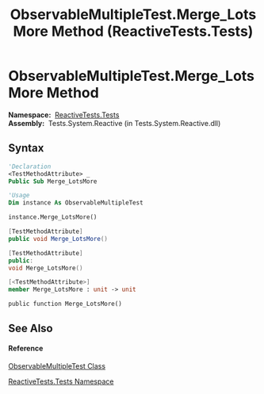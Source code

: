 ﻿---
title: ObservableMultipleTest.Merge_LotsMore Method  (ReactiveTests.Tests)
TOCTitle: Merge_LotsMore Method
ms:assetid: M:ReactiveTests.Tests.ObservableMultipleTest.Merge_LotsMore
ms:mtpsurl: https://msdn.microsoft.com/en-us/library/reactivetests.tests.observablemultipletest.merge_lotsmore(v=VS.103)
ms:contentKeyID: 36618977
ms.date: 06/28/2011
mtps_version: v=VS.103
f1_keywords:
- ReactiveTests.Tests.ObservableMultipleTest.Merge_LotsMore
dev_langs:
- CSharp
- JScript
- VB
- FSharp
- c++
---

# ObservableMultipleTest.Merge\_LotsMore Method

**Namespace:**  [ReactiveTests.Tests](hh289046\(v=vs.103\).md)  
**Assembly:**  Tests.System.Reactive (in Tests.System.Reactive.dll)

## Syntax

``` vb
'Declaration
<TestMethodAttribute> _
Public Sub Merge_LotsMore
```

``` vb
'Usage
Dim instance As ObservableMultipleTest

instance.Merge_LotsMore()
```

``` csharp
[TestMethodAttribute]
public void Merge_LotsMore()
```

``` c++
[TestMethodAttribute]
public:
void Merge_LotsMore()
```

``` fsharp
[<TestMethodAttribute>]
member Merge_LotsMore : unit -> unit 
```

``` jscript
public function Merge_LotsMore()
```

## See Also

#### Reference

[ObservableMultipleTest Class](hh303586\(v=vs.103\).md)

[ReactiveTests.Tests Namespace](hh289046\(v=vs.103\).md)

